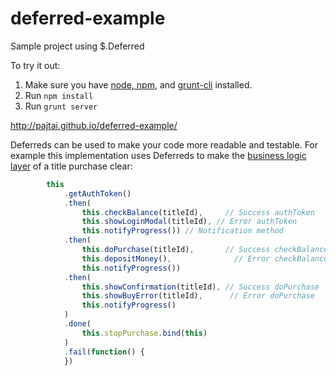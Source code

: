 deferred-example
================

Sample project using $.Deferred

To try it out:

1. Make sure you have [node, npm](https://github.com/creationix/nvm), and [grunt-cli](http://gruntjs.com/getting-started) installed.
1. Run `npm install`
1. Run `grunt server`

http://pajtai.github.io/deferred-example/

Deferreds can be used to make your code more readable and testable. For example this implementation uses Deferreds to
make the [business logic layer](https://github.com/pajtai/deferred-example/blob/master/app/src/BusinessLogic.js) of a title purchase clear:

```javascript
        this
            .getAuthToken()
            .then(
                this.checkBalance(titleId),     // Success authToken
                this.showLoginModal(titleId), // Error authToken
                this.notifyProgress()) // Notification method
            .then(
                this.doPurchase(titleId),       // Success checkBalance
                this.depositMoney(),              // Error checkBalance
                this.notifyProgress())
            .then(
                this.showConfirmation(titleId), // Success doPurchase
                this.showBuyError(titleId),      // Error doPurchase
                this.notifyProgress()
            )
            .done(
                this.stopPurchase.bind(this)
            )
            .fail(function() {
            })
```
